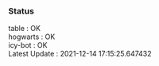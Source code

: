 ### Status


table : OK  
hogwarts : OK  
icy-bot : OK  
Latest Update : 2021-12-14 17:15:25.647432
